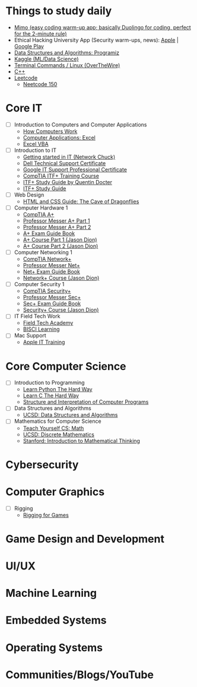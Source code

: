 # Things to study daily
- [Mimo (easy coding warm-up app; basically Duolingo for coding, perfect for the 2-minute rule)](https://mimo.org/)
- Ethical Hacking University App (Security warm-ups, news): [Apple](https://apps.apple.com/tz/app/ethical-hacking-university-app/id1614989976) | [Google Play](https://play.google.com/store/apps/details?id=com.askills.edu.ethical.hacking.university&hl=en_US)
- [Data Structures and Algorithms: Programiz](https://www.programiz.com/dsa/getting-started)
- [Kaggle (ML/Data Science)](https://www.kaggle.com/)
- [Terminal Commands / Linux (OverTheWire)](https://overthewire.org/wargames/bandit/)
- [C++](https://www.learncpp.com/) 
- [Leetcode](https://leetcode.com/problems/)
    - [Neetcode 150](https://neetcode.io/)

# Core IT 
- [ ] Introduction to Computers and Computer Applications
    - [How Computers Work](https://edu.gcfglobal.org/en/computerbasics/)
    - [Computer Applications: Excel](https://www.homeandlearn.co.uk/excel2007/Excel2007.html)
    - [Excel VBA](https://www.homeandlearn.co.uk/NET/excel_vba.html)
- [ ] Introduction to IT
    - [Getting started in IT (Network Chuck)](https://www.youtube.com/watch?v=5xWnmUEi1Qw)
    - [Dell Technical Support Certificate](https://www.coursera.org/professional-certificates/dell-technologies-technical-customer-support-specialist)
    - [Google IT Support Professional Certificate](https://www.coursera.org/professional-certificates/google-it-support)
    - [CompTIA ITF+ Training Course](https://www.youtube.com/playlist?list=PLc6zqGSJMvCSQ3djLlfS_2LnliS-Q-FKV)
    - [ITF+ Study Guide by Quentin Docter](https://www.goodreads.com/book/show/41447230-comptia-it-fundamentals-itf-study-guide)
    - [ITF+ Study Guide](https://www.amazon.com/CompTIA-Fundamentals-Guide-Second-FC0-U61/dp/1260441873/ref=bmx_dp_t2bb04an_d_sccl_2_2/144-6091275-2237151?pd_rd_w=iO4eq&content-id=amzn1.sym.43dd9979-c547-4d63-9aca-cb4cebe845a6&pf_rd_p=43dd9979-c547-4d63-9aca-cb4cebe845a6&pf_rd_r=Y8RFP9FCYZPSKFKE1SVR&pd_rd_wg=9jYyx&pd_rd_r=e2459b7a-726a-443e-beae-666cf80b34d7&pd_rd_i=1260441873&psc=1)
- [ ] Web Design
    - [HTML and CSS Guide: The Cave of Dragonflies](https://www.dragonflycave.com/html-guide)
- [ ] Computer Hardware 1
    - [CompTIA A+](https://www.comptia.org/certifications/a)
    - [Professor Messer A+ Part 1](https://www.professormesser.com/free-a-plus-training/220-1101/220-1101-video/220-1101-training-course/)
    - [Professor Messer A+ Part 2](https://www.professormesser.com/free-a-plus-training/220-1102/220-1102-video/220-1102-training-course/)
    - [A+ Exam Guide Book](https://www.amazon.com/CompTIA-Certification-Guide-220-901-220-902/dp/125958951X)
    - [A+ Course Part 1 (Jason Dion)](https://www.udemy.com/course/comptia-a-core-1/?srsltid=AfmBOooV8rOWA4bHzsLIuEBhcTwZJkttpyemEPtIbUp8vIbfRKtSKpic&couponCode=ST8MT220425G3)
    - [A+ Course Part 2 (Jason Dion)](https://www.udemy.com/course/comptia-aplus-core-2/)
- [ ] Computer Networking 1
    - [CompTIA Network+](https://www.comptia.org/en-us/certifications/network/)
    - [Professor Messer Net+](https://www.professormesser.com/get-n10-009-network-plus-certified/)
    - [Net+ Exam Guide Book](https://www.amazon.com/CompTIA-Network-Certification-N10-008-Comptia/dp/1264269056/ref=pd_lpo_d_sccl_2/144-6091275-2237151?pd_rd_w=E7rBv&content-id=amzn1.sym.4c8c52db-06f8-4e42-8e56-912796f2ea6c&pf_rd_p=4c8c52db-06f8-4e42-8e56-912796f2ea6c&pf_rd_r=0BZDDJKK87ZGAD8GK8VA&pd_rd_wg=1R1Bj&pd_rd_r=2a8efe9e-30ff-4031-b405-d217c5cd33ec&pd_rd_i=1264269056&psc=1) 
    - [Network+ Course (Jason Dion)](https://www.udemy.com/course/comptia-network-009/?srsltid=AfmBOoqvAmNyuhUVrjcJ_mn7Z1mKcnFL8u1AIjtC4rDaw1AqJ_ANkYzb&couponCode=MT150725G1)
- [ ] Computer Security 1
    - [CompTIA Security+](https://www.comptia.org/en-us/certifications/security/)
    - [Professor Messer Sec+](https://www.professormesser.com/security-plus/sy0-701/sy0-701-video/sy0-701-comptia-security-plus-course/)
    - [Sec+ Exam Guide Book](https://www.amazon.com/CompTIA-Security-Certification-Guide-SY0-601/dp/1260464008/ref=asc_df_1260464008?mcid=2e9d55c3478a34238612f753586fc2a6&hvocijid=13053076414429187766-1260464008-&hvexpln=73&tag=hyprod-20&linkCode=df0&hvadid=721245378154&hvpos=&hvnetw=g&hvrand=13053076414429187766&hvpone=&hvptwo=&hvqmt=&hvdev=c&hvdvcmdl=&hvlocint=&hvlocphy=9029717&hvtargid=pla-2281435179298&psc=1)
    - [Security+ Course (Jason Dion)](https://www.udemy.com/course/securityplus/?srsltid=AfmBOoqoQ6kXjqC7GJmnHsrQIrOE9fkIK-ouWCeppLy5I_8qAPsWz4fV&couponCode=MT150725G1)
- [ ] IT Field Tech Work
    - [Field Tech Academy](https://www.youtube.com/@fieldtechacademy/videos)
    - [BISCI Learning](https://www.bicsi.org/education-certification/education-@-bicsi-learning-academy)
- [ ] Mac Support
    - [Apple IT Training](https://training.apple.com/it)

# Core Computer Science 
- [ ] Introduction to Programming
    - [Learn Python The Hard Way](https://learnpythonthehardway.org/)
    - [Learn C The Hard Way](https://learncodethehardway.org/c/)
    - [Structure and Interpretation of Computer Programs](https://teachyourselfcs.com/#programming)
- [ ] Data Structures and Algorithms
    - [UCSD: Data Structures and Algorithms](https://www.coursera.org/specializations/data-structures-algorithms)
- [ ] Mathematics for Computer Science
    - [Teach Yourself CS: Math](https://teachyourselfcs.com/#math)
    - [UCSD: Discrete Mathematics](https://www.coursera.org/specializations/discrete-mathematics)
    - [Stanford: Introduction to Mathematical Thinking](https://www.coursera.org/learn/mathematical-thinking)

# Cybersecurity

# Computer Graphics
- [ ] Rigging
    - [Rigging for Games](https://www.amazon.com/Rigging-Games-Primer-Technical-Artists/dp/0415743044)

# Game Design and Development

# UI/UX

# Machine Learning

# Embedded Systems

# Operating Systems

# Communities/Blogs/YouTube 
